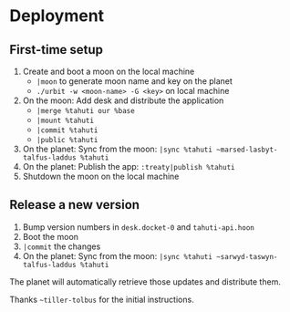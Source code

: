 # Deployment

## First-time setup

1. Create and boot a moon on the local machine
    - `|moon` to generate moon name and key on the planet
    - `./urbit -w <moon-name> -G <key>` on local machine
2. On the moon: Add desk and distribute the application
    - `|merge %tahuti our %base`
    - `|mount %tahuti`
    - `|commit %tahuti`
    - `|public %tahuti`
3. On the planet: Sync from the moon: `|sync %tahuti ~marsed-lasbyt-talfus-laddus %tahuti`
4. On the planet: Publish the app: `:treaty|publish %tahuti`
5. Shutdown the moon on the local machine

## Release a new version

1. Bump version numbers in `desk.docket-0` and `tahuti-api.hoon`
2. Boot the moon
3. `|commit` the changes
4. On the planet: Sync from the moon: `|sync %tahuti ~sarwyd-taswyn-talfus-laddus %tahuti`

The planet will automatically retrieve those updates and distribute them.

Thanks `~tiller-tolbus` for the initial instructions.
